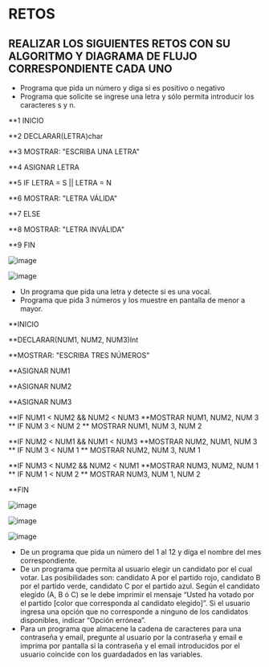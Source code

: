 # RETOS
## REALIZAR LOS SIGUIENTES RETOS CON SU ALGORITMO Y DIAGRAMA DE FLUJO CORRESPONDIENTE CADA UNO 

* Programa que pida un número y diga si es positivo o negativo
* Programa que solicite se ingrese una letra y sólo permita introducir los caracteres s y n.

**1 INICIO

**2 DECLARAR(LETRA)char

**3 MOSTRAR: "ESCRIBA UNA LETRA"

**4 ASIGNAR LETRA

**5 IF LETRA = S || LETRA = N

**6 MOSTRAR: "LETRA VÁLIDA"

**7 ELSE 

**8 MOSTRAR: "LETRA INVÁLIDA"

**9 FIN


![image](https://user-images.githubusercontent.com/99224635/164295148-47e105ae-3057-4332-82da-d09d66b0063d.png)


![image](https://user-images.githubusercontent.com/99224635/164303713-8a0829a6-92d3-4e4d-98fb-924d95c507be.png)




* Un programa que pida una letra y detecte si es una vocal. 
* Programa que pida 3 números y los muestre en pantalla de menor a mayor.  

**INICIO

**DECLARAR(NUM1, NUM2, NUM3)Int

**MOSTRAR: "ESCRIBA TRES NÚMEROS"

**ASIGNAR NUM1

**ASIGNAR NUM2

**ASIGNAR NUM3

**IF NUM1 < NUM2 &&  NUM2 < NUM3 
**MOSTRAR NUM1, NUM2, NUM 3
** IF NUM 3 < NUM 2
** MOSTRAR NUM1, NUM 3, NUM 2

**IF NUM2 < NUM1 && NUM1 < NUM3
**MOSTRAR NUM2, NUM1, NUM 3
** IF NUM 3 < NUM 1
** MOSTRAR NUM2, NUM 3, NUM 1

**IF NUM3 < NUM2 && NUM2 < NUM1
**MOSTRAR NUM3, NUM2, NUM 1
** IF NUM 1 < NUM 2
** MOSTRAR NUM3, NUM 1, NUM 2

**FIN

![image](https://user-images.githubusercontent.com/99224635/164303810-649356e1-6638-48a5-9240-ce96f41058d9.png)


![image](https://user-images.githubusercontent.com/99224635/164371535-88d0275a-a844-43bd-9cb1-39750f33c0d4.png)


![image](https://user-images.githubusercontent.com/99224635/164373349-c506abac-f44d-4c71-825f-e6d5a69aefed.png)


             
             
            





* De un programa que pida un número del 1 al 12 y diga el nombre del mes correspondiente.
* De un programa que permita al usuario elegir un candidato por el cual votar. Las posibilidades son: candidato A por el partido rojo, candidato B por el partido verde, candidato C por el partido azul. Según el candidato elegido (A, B ó C) se le debe imprimir el mensaje “Usted ha votado por el partido [color que corresponda al candidato elegido]”. Si el usuario ingresa una opción que no corresponde a ninguno de los candidatos disponibles, indicar “Opción errónea”.
* Para un programa que almacene la cadena de caracteres para una contraseña y email, pregunte al usuario por la contraseña y email e imprima por pantalla si la contraseña y el email introducidos por el usuario coincide con los guardadados en las variables.
